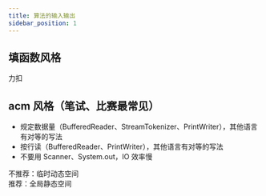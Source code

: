 ```yaml
---
title: 算法的输入输出
sidebar_position: 1
---
```







## 填函数风格
力扣

## acm 风格（笔试、比赛最常见）
- 规定数据量（BufferedReader、StreamTokenizer、PrintWriter），其他语言有对等的写法
- 按行读（BufferedReader、PrintWriter），其他语言有对等的写法
- 不要用 Scanner、System.out，IO 效率慢


不推荐：临时动态空间  
推荐：全局静态空间
